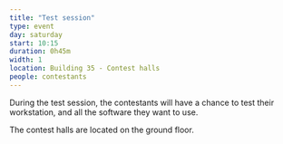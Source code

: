 ```yaml
---
title: "Test session"
type: event
day: saturday
start: 10:15
duration: 0h45m
width: 1
location: Building 35 - Contest halls
people: contestants
---
```


During the test session, the contestants will have a chance to test their workstation, and all the software they want to use.

The contest halls are located on the ground floor. 
